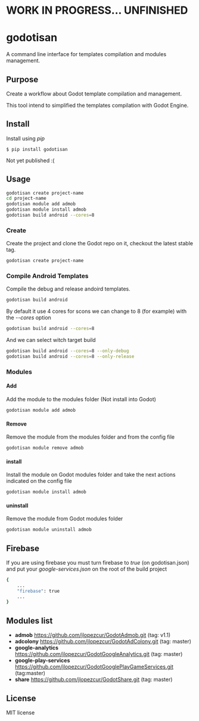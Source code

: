 # WORK IN PROGRESS... UNFINISHED

# godotisan

A command line interface for templates compilation and modules management.

## Purpose

Create a workflow about Godot template compilation and management.

This tool intend to simplified the templates compilation with Godot Engine.

## Install

Install using *pip*

    $ pip install godotisan

Not yet published :(

## Usage

```bash
godotisan create project-name
cd project-name
godotisan module add admob
godotisan module install admob
godotisan build android --cores=8
```

### Create

Create the project and clone the Godot repo on it, checkout the latest stable tag.

```bash
godotisan create project-name
```

### Compile Android Templates

Compile the debug and release andoird templates.

```bash
godotisan build android
```

By default it use 4 cores for scons we can change to 8 (for example) with the *--cores* option

```bash
godotisan build android --cores=8
```

And we can select witch target build

```bash
godotisan build android --cores=8 --only-debug
godotisan build android --cores=8 --only-release
```

### Modules

#### Add

Add the module to the modules folder (Not install into Godot)

```bash
godotisan module add admob
```

#### Remove

Remove the module from the modules folder and from the config file

```bash
godotisan module remove admob
```

#### install

Install the module on Godot modules folder and take the next actions indicated on the config file

```bash
godotisan module install admob
```

#### uninstall

Remove the module from Godot modules folder

```bash
godotisan module uninstall admob
```

## Firebase

If you are using firebase you must turn firebase to *true* (on godotisan.json) and put your *google-services.json* on the root of the build project

```bash
{
    ...
    "firebase": true
    ...
}
```

## Modules list

- **admob** https://github.com/jlopezcur/GodotAdmob.git (tag: v1.1)
- **adcolony** https://github.com/jlopezcur/GodotAdColony.git (tag: master)
- **google-analytics** https://github.com/jlopezcur/GodotGoogleAnalytics.git (tag: master)
- **google-play-services** https://github.com/jlopezcur/GodotGooglePlayGameServices.git (tag:master)
- **share** https://github.com/jlopezcur/GodotShare.git (tag: master)

## License

MIT license

